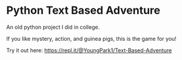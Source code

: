 # Python Text Based Adventure
An old python project I did in college.

If you like mystery, action, and guinea pigs, this is the game for you!

Try it out here: https://repl.it/@YoungPark1/Text-Based-Adventure
